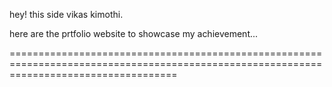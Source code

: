 hey! this side vikas kimothi.

here are the prtfolio website to showcase my achievement...


=========================================================================================================================================
